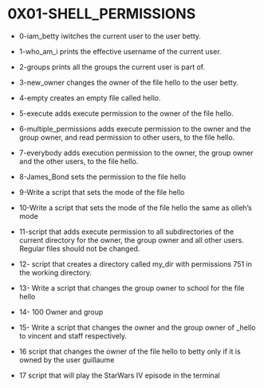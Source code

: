 # 0X01-SHELL_PERMISSIONS

- 0-iam_betty iwitches the current user to the user betty.

- 1-who_am_i prints the effective username of the current user.

- 2-groups prints all the groups the current user is part of.

- 3-new_owner changes the owner of the file hello to the user betty.

- 4-empty creates an empty file called hello.

- 5-execute adds execute permission to the owner of the file hello.

- 6-multiple_permissions adds execute permission to the owner and the group owner, and read permission to other users, to the file hello.

- 7-everybody adds execution permission to the owner, the group owner and the other users, to the file hello.

- 8-James_Bond sets the permission to the file hello

- 9-Write a script that sets the mode of the file hello

- 10-Write a script that sets the mode of the file hello the same as olleh’s mode

- 11-script that adds execute permission to all subdirectories of the current directory for the owner, the group owner and all other users. Regular files should not be changed.

- 12- script that creates a directory called my_dir with permissions 751 in the working directory.

- 13- Write a script that changes the group owner to school for the file hello

- 14- 100 Owner and group

- 15- Write a script that changes the owner and the group owner of _hello to vincent and staff respectively.

- 16 script that changes the owner of the file hello to betty only if it is owned by the user guillaume

- 17 script that will play the StarWars IV episode in the terminal
